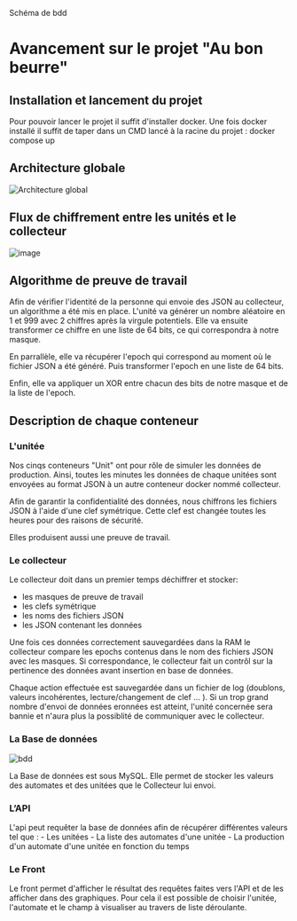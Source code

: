 Schéma de bdd

# Avancement sur le projet "Au bon beurre"

## Installation et lancement du projet
Pour pouvoir lancer le projet il suffit d'installer docker.
Une fois docker installé il suffit de taper dans un CMD lancé à la racine du projet : docker compose up

## Architecture globale
![Architecture global](https://user-images.githubusercontent.com/45556519/162449498-30c04c65-85af-459b-bd01-815f9ba2df29.png)

## Flux de chiffrement entre les unités et le collecteur
![image](https://user-images.githubusercontent.com/51312073/162450701-2edfa4c6-baa9-4cb6-bd51-96408c6a834b.png)

## Algorithme de preuve de travail
Afin de vérifier l'identité de la personne qui envoie des JSON au collecteur, un algorithme a été mis en place.
L'unité va générer un nombre aléatoire en 1 et 999 avec 2 chiffres après la virgule potentiels.
Elle va ensuite transformer ce chiffre en une liste de 64 bits, ce qui correspondra à notre masque.

En parrallèle, elle va récupérer l'epoch qui correspond au moment où le fichier JSON a été généré.
Puis transformer l'epoch en une liste de 64 bits.

Enfin, elle va appliquer un XOR entre chacun des bits de notre masque et de la liste de l'epoch.

## Description de chaque conteneur
### L'unitée
Nos cinqs conteneurs "Unit" ont pour rôle de simuler les données de production. Ainsi, toutes les minutes les données de chaque unitées sont envoyées au format JSON à un autre conteneur docker nommé collecteur.

Afin de garantir la confidentialité des données, nous chiffrons les fichiers JSON à l'aide d'une clef symétrique.
Cette clef est changée toutes les heures pour des raisons de sécurité.

Elles produisent aussi une preuve de travail.

### Le collecteur
Le collecteur doit dans un premier temps déchiffrer et stocker:
- les masques de preuve de travail
- les clefs symétrique
- les noms des fichiers JSON 
- les JSON contenant les données

Une fois ces données correctement sauvegardées dans la RAM le collecteur compare les epochs contenus dans le nom des fichiers JSON
avec les masques. Si correspondance, le collecteur fait un contrôl sur la pertinence des données avant insertion en base de données.

Chaque action effectuée est sauvegardée dans un fichier de log (doublons, valeurs incohérentes, lecture/changement de clef ... ).
Si un trop grand nombre d'envoi de données eronnées est atteint, l'unité concernée sera bannie et n'aura plus la possiblité de communiquer avec le collecteur. 

### La Base de données

![bdd](https://user-images.githubusercontent.com/45556519/162456184-7ad80c18-802f-49ed-b285-d42bd5665069.png)

La Base de données est sous MySQL. Elle permet de stocker les valeurs des automates et des unitées que le Collecteur lui envoi.

### L’API
L'api peut requêter la base de données afin de récupérer différentes valeurs tel que :
	- Les unitées
	- La liste des automates d'une unitée
	- La production d'un automate d'une unitée en fonction du temps

### Le Front
Le front permet d'afficher le résultat des requêtes faites vers l'API et de les afficher dans des graphiques. Pour cela il est possible de choisir l'unitée, l'automate et le champ à visualiser au travers de liste déroulante.
